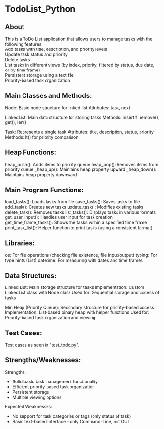 # TodoList_Python

## About  
This is a ToDo List application that allows users to manage tasks with the following features:  
Add tasks with title, description, and priority levels  
Update task status and priority  
Delete tasks  
List tasks in different views (by index, priority, filtered by status, due date, or by time frame)  
Persistent storage using a text file  
Priority-based task organization

## Main Classes and Methods:
Node: Basic node structure for linked list
Attributes: task, next

LinkedList: Main data structure for storing tasks
Methods: insert(), remove(), get(), len()

Task: Represents a single task
Attributes: title, description, status, priority
Methods: lt() for priority comparison

## Heap Functions:
heap_push(): Adds items to priority queue
heap_pop(): Removes items from priority queue
_heap_up(): Maintains heap property upward
_heap_down(): Maintains heap property downward

## Main Program Functions:
load_tasks(): Loads tasks from file
save_tasks(): Saves tasks to file
add_task(): Creates new tasks
update_task(): Modifies existing tasks
delete_task(): Removes tasks
list_tasks(): Displays tasks in various formats
get_user_input(): Handles user input for task creation
get_time_frame_tasks(): Shows the tasks within a specified time frame
print_task_list(): Helper function to print tasks (using a consistent format)


## Libraries:   
os: For file operations (checking file existence, file input/output)
typing: For type hints (List)
datetime: For measuring with dates and time frames

## Data Structures:  
Linked List: Main storage structure for tasks
Implementation: Custom LinkedList class with Node class
Used for: Sequential storage and access of tasks

Min Heap (Priority Queue): Secondary structure for priority-based access
Implementation: List-based binary heap with helper functions
Used for: Priority-based task organization and viewing


## Test Cases:  
Test cases as seen in "test_todo.py".


## Strengths/Weaknesses:  
Strengths:
- Solid basic task management functionality
- Efficient priority-based task organization
- Persistent storage
- Multiple viewing options

Expected Weaknesses:
- No support for task categories or tags (only status of task)
- Basic text-based interface - only Command-Line, not GUI
